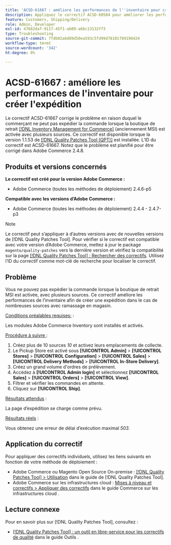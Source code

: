 ```yaml
---
title: 'ACSD-61667 : améliore les performances de l''inventaire pour créer l''expédition'
description: Appliquez le correctif ACSD-60584 pour améliorer les performances de l'inventaire pour créer l'expédition dans le cas de nombreuses sources avec ramassage en magasin.
feature: Customers, Shipping/Delivery
role: Admin, Developer
exl-id: 47682daf-9117-45f1-ab09-a66c13132ff3
type: Troubleshooting
source-git-commit: 7fdb02a6d89d50ea593c5fd99d78101f89198424
workflow-type: tm+mt
source-wordcount: '342'
ht-degree: 0%

---
```


# ACSD-61667 : améliore les performances de l&#39;inventaire pour créer l&#39;expédition

Le correctif ACSD-61667 corrige le problème en raison duquel le commerçant ne peut pas expédier la commande lorsque la boutique de retrait [[!DNL Inventory Management for Commerce]](https://experienceleague.adobe.com/en/docs/commerce-admin/inventory/introduction) (anciennement MSI) est activée avec plusieurs sources. Ce correctif est disponible lorsque la version 1.1.53 de [[!DNL Quality Patches Tool (QPT)]](/help/tools/quality-patches-tool/quality-patches-tool-to-self-serve-quality-patches.md) est installée. L’ID du correctif est ACSD-61667. Notez que le problème est planifié pour être corrigé dans Adobe Commerce 2.4.8.

## Produits et versions concernés

**Le correctif est créé pour la version Adobe Commerce :**

* Adobe Commerce (toutes les méthodes de déploiement) 2.4.6-p5

**Compatible avec les versions d’Adobe Commerce :**

* Adobe Commerce (toutes les méthodes de déploiement) 2.4.4 - 2.4.7-p3

>[!NOTE]
>
>Le correctif peut s’appliquer à d’autres versions avec de nouvelles versions de [!DNL Quality Patches Tool]. Pour vérifier si le correctif est compatible avec votre version d’Adobe Commerce, mettez à jour le package `magento/quality-patches` vers la dernière version et vérifiez la compatibilité sur la page [[!DNL Quality Patches Tool] : Rechercher des correctifs](https://experienceleague.adobe.com/tools/commerce-quality-patches/index.html). Utilisez l’ID du correctif comme mot-clé de recherche pour localiser le correctif.

## Problème

Vous ne pouvez pas expédier la commande lorsque la boutique de retrait MSI est activée, avec plusieurs sources. Ce correctif améliore les performances de l’inventaire afin de créer une expédition dans le cas de nombreuses sources avec ramassage en magasin.

<u>Conditions préalables requises:</u> :

Les modules Adobe Commerce Inventory sont installés et activés.

<u>Procédure à suivre </u> :

1. Créez plus de 10 sources *10* et activez leurs emplacements de collecte.
1. Le Pickup Store est activé sous **[!UICONTROL Admin]** > **[!UICONTROL Stores]** > **[!UICONTROL Configuration]** > **[!UICONTROL Sales]** > **[!UICONTROL Delivery Methods]** > **[!UICONTROL In-Store Delivery]**.
1. Créez un grand volume d&#39;ordres de prélèvement.
1. Accédez à **[!UICONTROL Admin login]** et sélectionnez **[!UICONTROL Sales]** > **[!UICONTROL Orders]** > **[!UICONTROL View]**.
1. Filtrer et vérifier les commandes en attente.
1. Cliquez sur **[!UICONTROL Ship]**.

<u>Résultats attendus</u> :

La page d’expédition se charge comme prévu.

<u>Résultats réels</u> :

Vous obtenez une erreur de délai d’exécution maximal *503*.

## Application du correctif

Pour appliquer des correctifs individuels, utilisez les liens suivants en fonction de votre méthode de déploiement :

* Adobe Commerce ou Magento Open Source On-premise : [[!DNL Quality Patches Tool] > Utilisation](/help/tools/quality-patches-tool/usage.md) dans le guide de [!DNL Quality Patches Tool].
* Adobe Commerce sur les infrastructures cloud : [Mises à niveau et correctifs > Appliquer des correctifs](https://experienceleague.adobe.com/docs/commerce-cloud-service/user-guide/develop/upgrade/apply-patches.html) dans le guide Commerce sur les infrastructures cloud .

## Lecture connexe

Pour en savoir plus sur [!DNL Quality Patches Tool], consultez :

* [[!DNL Quality Patches Tool] : un outil en libre-service pour les correctifs de qualité](/help/tools/quality-patches-tool/quality-patches-tool-to-self-serve-quality-patches.md) dans le guide Outils .
